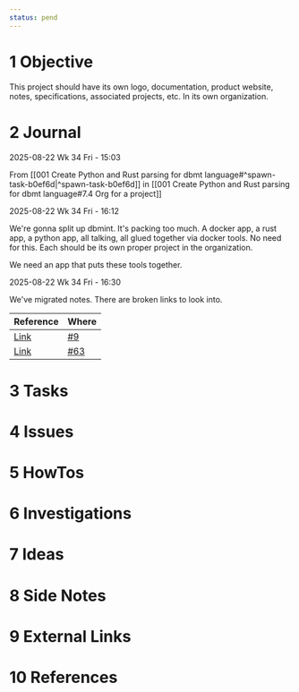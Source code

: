 ```yaml
---
status: pend
---
```



# 1 Objective

This project should have its own logo, documentation, product website, notes, specifications, associated projects, etc. In its own organization.

# 2 Journal

2025-08-22 Wk 34 Fri - 15:03

From [[001 Create Python and Rust parsing for dbmt language#^spawn-task-b0ef6d|^spawn-task-b0ef6d]]  in [[001 Create Python and Rust parsing for dbmt language#7.4 Org for a project]]

2025-08-22 Wk 34 Fri - 16:12

We're gonna split up dbmint. It's packing too much. A docker app, a rust app, a python app, all talking, all glued together via docker tools. No need for this. Each should be its own proper project in the organization.

We need an app that puts these tools together. 

2025-08-22 Wk 34 Fri - 16:30

We've migrated notes. There are broken links to look into.

| Reference                                                                                                                                                                                                                                                            | Where                                                    |
| -------------------------------------------------------------------------------------------------------------------------------------------------------------------------------------------------------------------------------------------------------------------- | -------------------------------------------------------- |
| [Link](https://github.com/delta-domain-rnd/delta-trace/blob/main/lan/projects/2025/000%20dbmint/tasks/2025/001%20Create%20Python%20and%20Rust%20parsing%20for%20dbmt%20language.md#34-open-a-pr-for--dbml_sqlite-and-bump-version-of-pydbml)                         | [#9](https://github.com/dvanderweele/DBML_SQLite/pull/9) |
| [Link](https://github.com/delta-domain-rnd/delta-trace/blob/webview/lan/projects/2025/000%20dbmint/tasks/2025/001%20Create%20Python%20and%20Rust%20parsing%20for%20dbmt%20language.md#63-trying-to-see-dbml-data-representation-for-when-embedding-dbmt-as-comments) | [#63](https://github.com/Vanderhoof/PyDBML/issues/63)    |

# 3 Tasks

# 4 Issues

# 5 HowTos

# 6 Investigations

# 7 Ideas

# 8 Side Notes
# 9 External Links

# 10 References